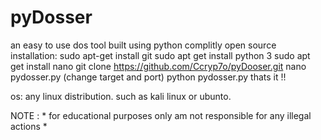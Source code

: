 # pyDosser
an easy to use  dos tool built using python complitly open source
installation: 
sudo apt-get install git
sudo apt get install python 3
sudo apt get install nano
git clone https://github.com/Ccryp7o/pyDooser.git
nano pydosser.py (change target and port)
python pydosser.py
thats it !!

os: 
any linux distribution.
such as kali linux or ubunto.

NOTE : * for educational purposes only am not responsible for any illegal actions *


